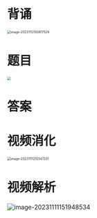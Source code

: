 # 背诵

<img src="https://cvp.oss-cn-shanghai.aliyuncs.com/picgo/202311121008702.png" alt="image-20231112100817529" style="zoom:50%;" />



# 题目

<img src="https://cvp.oss-cn-shanghai.aliyuncs.com/picgo/202311111426925.png" style="zoom:50%;" />



# 答案







# 视频消化

<img src="https://cvp.oss-cn-shanghai.aliyuncs.com/picgo/202311112103654.png" alt="image-20231111210347201" style="zoom:50%;" />



# 视频解析

![image-20231111151948534](https://cvp.oss-cn-shanghai.aliyuncs.com/picgo/202311111519103.png)

